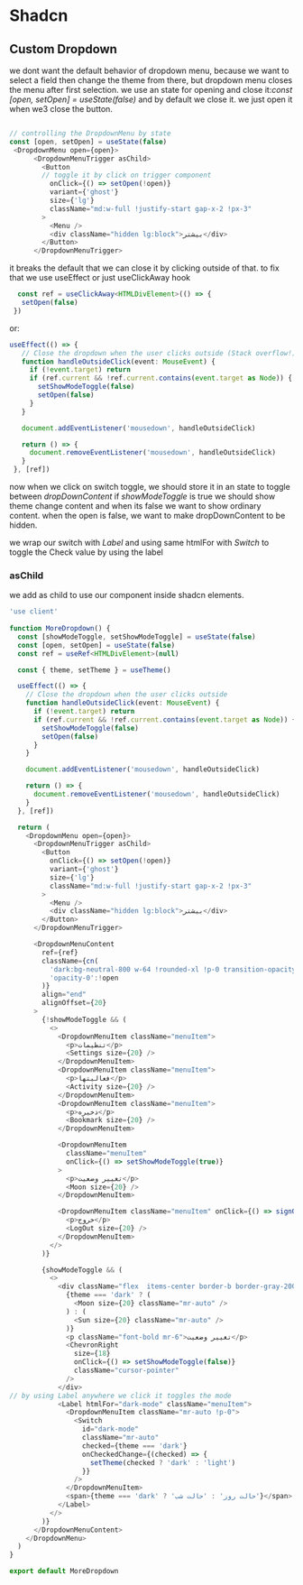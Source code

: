 # Shadcn

## Custom Dropdown

we dont want the default behavior of dropdown menu, because we want to select a field then change the theme from there, but dropdown menu closes the menu after first selection.
we use an state for opening and close it:_const [open, setOpen] = useState(false)_ and by default we close it. we just open it when we3 close the button.

```typescript

// controlling the DropdownMenu by state
const [open, setOpen] = useState(false)
 <DropdownMenu open={open}>
      <DropdownMenuTrigger asChild>
        <Button
        // toggle it by click on trigger component 
          onClick={() => setOpen(!open)}
          variant={'ghost'}
          size={'lg'}
          className="md:w-full !justify-start gap-x-2 !px-3"
        >
          <Menu />
          <div className="hidden lg:block">بیشتر</div>
        </Button>
      </DropdownMenuTrigger>
```

 it breaks the default that we can close it by clicking outside of that. to fix that we use useEffect or just useClickAway hook

 ```typescript
   const ref = useClickAway<HTMLDivElement>(() => {
    setOpen(false)
  })
 ```

or:

 ```typescript
 useEffect(() => {
    // Close the dropdown when the user clicks outside (Stack overflow!)
    function handleOutsideClick(event: MouseEvent) {
      if (!event.target) return
      if (ref.current && !ref.current.contains(event.target as Node)) {
        setShowModeToggle(false)
        setOpen(false)
      }
    }

    document.addEventListener('mousedown', handleOutsideClick)

    return () => {
      document.removeEventListener('mousedown', handleOutsideClick)
    }
  }, [ref])
 ```

now when we click on switch toggle, we should store it in an state to toggle between _dropDownContent_ if _showModeToggle_ is true we should show theme change content and when its false we want to show ordinary content.
when the open is false, we want to make dropDownContent to be hidden.

we wrap our switch with _Label_ and using same htmlFor with _Switch_ to toggle the Check value by using the label

### asChild

we add as child to use our component inside shadcn elements.

```typescript
'use client'
 
function MoreDropdown() {
  const [showModeToggle, setShowModeToggle] = useState(false)
  const [open, setOpen] = useState(false)
  const ref = useRef<HTMLDivElement>(null)

  const { theme, setTheme } = useTheme()

  useEffect(() => {
    // Close the dropdown when the user clicks outside
    function handleOutsideClick(event: MouseEvent) {
      if (!event.target) return
      if (ref.current && !ref.current.contains(event.target as Node)) {
        setShowModeToggle(false)
        setOpen(false)
      }
    }

    document.addEventListener('mousedown', handleOutsideClick)

    return () => {
      document.removeEventListener('mousedown', handleOutsideClick)
    }
  }, [ref])

  return (
    <DropdownMenu open={open}>
      <DropdownMenuTrigger asChild>
        <Button
          onClick={() => setOpen(!open)}
          variant={'ghost'}
          size={'lg'}
          className="md:w-full !justify-start gap-x-2 !px-3"
        >
          <Menu />
          <div className="hidden lg:block">بیشتر</div>
        </Button>
      </DropdownMenuTrigger>

      <DropdownMenuContent
        ref={ref}
        className={cn(
          'dark:bg-neutral-800 w-64 !rounded-xl !p-0 transition-opacity',
          'opacity-0':!open
        )}
        align="end"
        alignOffset={20}
      >
        {!showModeToggle && (
          <>
            <DropdownMenuItem className="menuItem">
              <p>تنظیمات</p>
              <Settings size={20} />
            </DropdownMenuItem>
            <DropdownMenuItem className="menuItem">
              <p>فعالیتها</p>
              <Activity size={20} />
            </DropdownMenuItem>
            <DropdownMenuItem className="menuItem">
              <p>ذخیره</p>
              <Bookmark size={20} />
            </DropdownMenuItem>

            <DropdownMenuItem
              className="menuItem"
              onClick={() => setShowModeToggle(true)}
            >
              <p>تغییر وضعیت</p>
              <Moon size={20} />
            </DropdownMenuItem>

            <DropdownMenuItem className="menuItem" onClick={() => signOut()}>
              <p>خروج</p>
              <LogOut size={20} />
            </DropdownMenuItem>
          </>
        )}

        {showModeToggle && (
          <>
            <div className="flex  items-center border-b border-gray-200 dark:border-neutral-700 py-3.5 px-2.5">
              {theme === 'dark' ? (
                <Moon size={20} className="mr-auto" />
              ) : (
                <Sun size={20} className="mr-auto" />
              )}
              <p className="font-bold mr-6">تغییر وضعیت</p>
              <ChevronRight
                size={18}
                onClick={() => setShowModeToggle(false)}
                className="cursor-pointer"
              />
            </div>
// by using Label anywhere we click it toggles the mode
            <Label htmlFor="dark-mode" className="menuItem">
              <DropdownMenuItem className="mr-auto !p-0">
                <Switch
                  id="dark-mode"
                  className="mr-auto"
                  checked={theme === 'dark'}
                  onCheckedChange={(checked) => {
                    setTheme(checked ? 'dark' : 'light')
                  }}
                />
              </DropdownMenuItem>
              <span>{theme === 'dark' ? 'حالت روز' : 'حالت شب'}</span>
            </Label>
          </>
        )}
      </DropdownMenuContent>
    </DropdownMenu>
  )
}

export default MoreDropdown

```